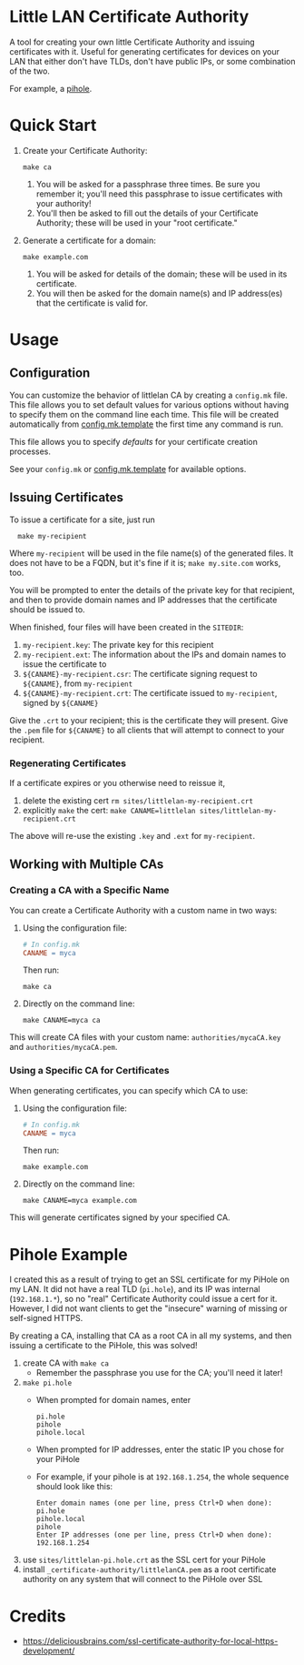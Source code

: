 # Little LAN Certificate Authority

A tool for creating your own little Certificate Authority and issuing certificates with it.
Useful for generating certificates for devices on your LAN that either don't have TLDs, don't have public IPs, or some combination of the two.

For example, a [pihole](https://pi-hole.net/).

# Quick Start

1. Create your Certificate Authority:
   ```
   make ca
   ```

   1. You will be asked for a passphrase three times. Be sure you remember it; you'll need this passphrase to issue certificates with your authority!
   2. You'll then be asked to fill out the details of your Certificate Authority; these will be used in your "root certificate."

2. Generate a certificate for a domain:
   ```
   make example.com
   ```

   1. You will be asked for details of the domain; these will be used in its certificate.
   2. You will then be asked for the domain name(s) and IP address(es) that the certificate is valid for.

# Usage

## Configuration

You can customize the behavior of littlelan CA by creating a `config.mk` file. This file allows you to set default values for various options without having to specify them on the command line each time.
This file will be created automatically from [config.mk.template](./config.mk.template) the first time any command is run.

This file allows you to specify *defaults* for your certificate creation processes.

See your `config.mk` or [config.mk.template](./config.mk.template) for available options.

## Issuing Certificates

To issue a certificate for a site, just run

      make my-recipient

Where `my-recipient` will be used in the file name(s) of the generated files. It does not have to be a FQDN, but it's fine if it is; `make my.site.com` works, too.

You will be prompted to enter the details of the private key for that recipient, and then to provide domain names and IP addresses that the certificate should be issued to.

When finished, four files will have been created in the `SITEDIR`:

1. `my-recipient.key`: The private key for this recipient
2. `my-recipient.ext`: The information about the IPs and domain names to issue the certificate to
3. `${CANAME}-my-recipient.csr`: The certificate signing request to `${CANAME}`, from `my-recipient`
4. `${CANAME}-my-recipient.crt`: The certificate issued to `my-recipient`, signed by `${CANAME}`

Give the `.crt` to your recipient; this is the certificate they will present.
Give the `.pem` file for `${CANAME}` to all clients that will attempt to connect to your recipient.

### Regenerating Certificates

If a certificate expires or you otherwise need to reissue it,

1. delete the existing cert
   `rm sites/littlelan-my-recipient.crt`
2. explicitly `make` the cert:
   `make CANAME=littlelan sites/littlelan-my-recipient.crt`

The above will re-use the existing `.key` and `.ext` for `my-recipient`.

## Working with Multiple CAs

### Creating a CA with a Specific Name

You can create a Certificate Authority with a custom name in two ways:

1. Using the configuration file:
   ```makefile
   # In config.mk
   CANAME = myca
   ```
   Then run:
   ```
   make ca
   ```

2. Directly on the command line:
   ```
   make CANAME=myca ca
   ```

This will create CA files with your custom name: `authorities/mycaCA.key` and `authorities/mycaCA.pem`.

### Using a Specific CA for Certificates

When generating certificates, you can specify which CA to use:

1. Using the configuration file:
   ```makefile
   # In config.mk
   CANAME = myca
   ```
   Then run:
   ```
   make example.com
   ```

2. Directly on the command line:
   ```
   make CANAME=myca example.com
   ```

This will generate certificates signed by your specified CA.

# Pihole Example

I created this as a result of trying to get an SSL certificate for my PiHole on my LAN. It did not have a real TLD (`pi.hole`), and its IP was internal (`192.168.1.*`), so no "real" Certificate Authority could issue a cert for it. However, I did not want clients to get the "insecure" warning of missing or self-signed HTTPS.

By creating a CA, installing that CA as a root CA in all my systems, and then issuing a certificate to the PiHole, this was solved!

1. create CA with `make ca`
   * Remember the passphrase you use for the CA; you'll need it later!
2. `make pi.hole`
   * When prompted for domain names, enter

         pi.hole
         pihole
         pihole.local

   * When prompted for IP addresses, enter the static IP you chose for your PiHole
   * For example, if your pihole is at `192.168.1.254`, the whole sequence should look like this:

         Enter domain names (one per line, press Ctrl+D when done):
         pi.hole
         pihole.local
         pihole
         Enter IP addresses (one per line, press Ctrl+D when done):
         192.168.1.254

3. use `sites/littlelan-pi.hole.crt` as the SSL cert for your PiHole
4. install `_certificate-authority/littlelanCA.pem` as a root certificate authority on any system that will connect to the PiHole over SSL

# Credits

* https://deliciousbrains.com/ssl-certificate-authority-for-local-https-development/
